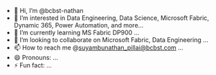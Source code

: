 - 👋 Hi, I’m @bcbst-nathan
- 👀 I’m interested in Data Engineering, Data Science, Microsoft Fabric, Dynamic 365, Power Automation, and more...
- 🌱 I’m currently learning MS Fabric DP900 ...
- 💞️ I’m looking to collaborate on Microsoft Fabric, Data Engineering ...
- 📫 How to reach me @suyambunathan_pillai@bcbst.com ...
- 😄 Pronouns: ...
- ⚡ Fun fact: ...

<!---
bcbst-nathan/bcbst-nathan is a ✨ special ✨ repository because its `README.md` (this file) appears on your GitHub profile.
You can click the Preview link to take a look at your changes.
--->
